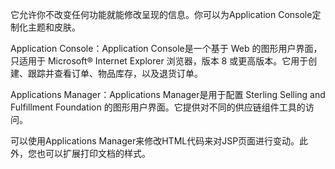 它允许你不改变任何功能就能修改呈现的信息。你可以为Application Console定制化主题和皮肤。

Application Console：Application Console是一个基于 Web 的图形用户界面，只适用于 Microsoft® Internet Explorer 浏览器，版本 8 或更高版本。它用于创建、跟踪并查看订单、物品库存，以及退货订单。

Applications Manager：Applications Manager是用于配置 Sterling Selling and Fulfillment Foundation 的图形用户界面。它提供对不同的供应链组件工具的访问。

可以使用Applications Manager来修改HTML代码来对JSP页面进行变动。此外，您也可以扩展打印文档的样式。